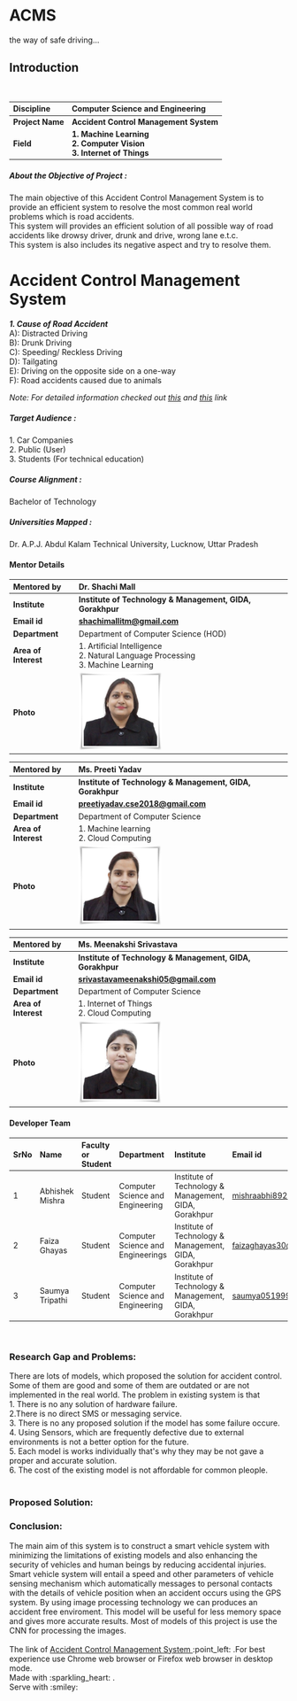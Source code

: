 <h1>ACMS</h1><span>the way of safe driving...</span><br>

## Introduction 

<br>

<b>Discipline | <b>Computer Science and Engineering
:--|:--|
<b> Project Name | <b> Accident Control Management System
<b> Field |     <b> 1. Machine Learning<br>2. Computer Vision<br>3. Internet of Things

<h5> About the Objective of Project  : </h5>

The main objective of this Accident Control Management System is to provide an efficient system to resolve the most common real world problems which is road accidents.<br>
This system will provides an efficient solution of all possible way of road accidents like drowsy driver, drunk and drive, wrong lane e.t.c.<br>
This system is also includes its negative aspect and try to resolve them.

# Accident Control Management System
<b ><i>1. Cause of Road Accident</i></b><br>
A): Distracted Driving<br>
B): Drunk Driving<br>
C): Speeding/ Reckless Driving<br>
D): Tailgating<br>
E): Driving on the opposite side on a one-way<br>
F): Road accidents caused due to animals<br>

*Note: For detailed information checked out <a href="https://www.reliancegeneral.co.in/Insurance/Knowledge-Center/Blogs/Common-Causes-of-Road-Accidents-in-India.aspx">this</a> and <a href="https://www.prsindia.org/policy/vital-stats/overview-road-accidents-india">this</a> link*

<h5> Target Audience : </h5>
1. Car Companies<br>
2. Public (User)<br>
3. Students (For technical education)<br>

<h5> Course Alignment : </h5>

Bachelor of Technology

<h5> Universities Mapped : </h5>

Dr. A.P.J. Abdul Kalam Technical University, Lucknow, Uttar Pradesh
  
#### Mentor Details

<b>Mentored by | <b>  Dr. Shachi Mall 
:--|:--|
<b> Institute | <b> Institute of Technology & Management, GIDA, Gorakhpur
<b> Email id|     <b> shachimallitm@gmail.com
<b> Department | Department of Computer Science (HOD) 
<b> Area of Interest | 1. Artificial Intelligence<br>2. Natural Language Processing<br>3. Machine Learning
<b> Photo | <img src="templet/image6.jpg" alt="  Dr. Shachi Mall" hight="100px" width="150px"/>

<b>Mentored by | <b>  Ms. Preeti Yadav 
:--|:--|
<b> Institute | <b> Institute of Technology & Management, GIDA, Gorakhpur
<b> Email id|     <b> preetiyadav.cse2018@gmail.com
<b> Department | Department of Computer Science
<b> Area of Interest | 1. Machine learning<br>2. Cloud Computing
<b> Photo | <img src="templet/image4.jpg" alt="Ms. Preeti Yadav" hight="100px" width="150px"/>

<b>Mentored by | <b>  Ms. Meenakshi Srivastava
:--|:--|
<b> Institute | <b> Institute of Technology & Management, GIDA, Gorakhpur
<b> Email id|     <b> srivastavameenakshi05@gmail.com
<b> Department | Department of Computer Science
<b> Area of Interest | 1. Internet of Things<br>2. Cloud Computing 
 <b> Photo | <img src="templet/image5.jpg" alt="Ms. Meenakshi Srivastava" hight="100px" width="150px"/>
#### Developer Team

SrNo | Name | Faculty or Student | Department| Institute | Email id |Photo
:--|:--|:--|:--|:--|:--| :--|
1 | Abhishek Mishra | Student | Computer Science and Engineering | Institute of Technology & Management, GIDA, Gorakhpur |mishraabhi8924@gmail.com | <a href="https://github.com/Abhishekmishra-17"><img src="templet/image2.jpeg" alt="Abhishek Mishra" hight="150px" width="150px"/></a>
2 | Faiza Ghayas | Student | Computer Science and Engineerings| Institute of Technology & Management, GIDA, Gorakhpur | faizaghayas30@gmail.com |<a href="https://github.com/f-1998"><img src="templet/image3.jpeg" alt="Faiza Ghayas" hight="150px" width="150px"/></a>
3 | Saumya Tripathi | Student | Computer Science and Engineering | Institute of Technology & Management, GIDA, Gorakhpur | saumya051999@gmail.com |<a href="https://github.com/Saumyariya-17"><img src="templet/image1.jpeg" alt="Saumya Tripathi" hight="150px" width="150px"/></a>
<br>
<h3>Research Gap and Problems:</h3>
There are lots of models, which proposed the solution for accident control. Some of them are good and some of them are outdated or are not implemented in the real world. The problem in existing system is that<br>1. There is no any solution of hardware failure.<br>2.There is no direct SMS or messaging service.<br>
3. There is no any proposed solution if the model has some failure occure.<br>4. Using Sensors, which are frequently defective due to external environments is not a better option for the future.<br> 5. Each model is works individually that's why they may be not gave a proper and accurate solution.<br> 6. The cost of the existing model is not affordable for common pleople.<br>
   <br>
   <h3> Proposed Solution:</h3>
   
<h3>Conclusion:</h3>
The main aim of this system is to construct a smart vehicle system with minimizing the limitations of existing models and also enhancing the security of vehicles and human beings by reducing accidental injuries. Smart vehicle system will entail a speed and other parameters of vehicle sensing mechanism which automatically messages to personal contacts with the details of vehicle position when an accident occurs using the GPS system. By using image processing technology we can produces an accident free enviroment. This model will be useful for less memory space and gives more accurate results. Most of models of this project is use the CNN for processing the images.<br><br>
The link of <a href="https://vcddxm6utnzciqbmzqzvwq-on.drv.tw/www.AccidentMS.com/" >Accident Control Management System </a> :point_left: .For best experience use Chrome web browser or Firefox web browser in desktop mode. <br>Made with :sparkling_heart: .<br> Serve with 
:smiley:
